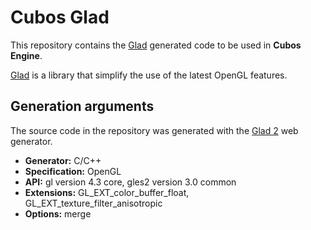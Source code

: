 # Cubos Glad

This repository contains the [Glad](https://github.com/Dav1dde/glad) generated code to be used in **Cubos Engine**.

[Glad](https://gen.glad.sh/) is a library that simplify the use of the latest OpenGL features.

## Generation arguments

The source code in the repository was generated with the [Glad 2](https://gen.glad.sh/) web generator.

- **Generator:** C/C++
- **Specification:** OpenGL
- **API:** gl version 4.3 core, gles2 version 3.0 common
- **Extensions:** GL_EXT_color_buffer_float, GL_EXT_texture_filter_anisotropic
- **Options:** merge
